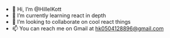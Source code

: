 - 👋 Hi, I’m @HillelKott
- 🌱 I’m currently learning react in depth
- 💞️ I’m looking to collaborate on cool react things
- 📫 You can reach me on Gmail at hk0504128896@gmail.com 

<!---
HillelKott/HillelKott is a ✨ special ✨ repository because its `README.md` (this file) appears on your GitHub profile.
You can click the Preview link to take a look at your changes.
--->
